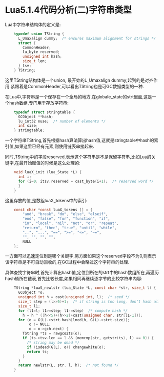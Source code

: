 # Lua5.1.4代码分析(二)字符串类型

Lua中字符串结构体的定义是:
```C
    typedef union TString {
      L_Umaxalign dummy;  /* ensures maximum alignment for strings */
      struct {
        CommonHeader;
        lu_byte reserved;
        unsigned int hash;
        size_t len;
      } tsv;
    } TString;
```

这里TString结构体是一个union, 最开始的L_Umaxalign dummy;起到的是对齐作用.紧跟着是CommonHeader,可以看出TString也是可GC数据类型的一种.

在Lua中,字符串是一个保存在一个全局的地方,在globale_state的strt里面,这是一个hash数组,专门用于存放字符串:

```C
    typedef struct stringtable {
      GCObject **hash;
      lu_int32 nuse;  /* number of elements */
      int size;
    } stringtable;
```

一个字符串TString,首先根据hash算法算出hash值,这就是stringtable中hash的索引值,如果这里已经有元素,则使用链表串接起来.

同时,TString中的字段reserved,表示这个字符串是不是保留字符串,比如Lua的关键字,在最开始赋值的时候是这么处理的:

```C
    void luaX_init (lua_State *L) {
      int i;
      for (i=0; itsv.reserved = cast_byte(i+1);  /* reserved word */
      }
    }
```

这里存放的值,是数组luaX_tokens中的索引:

```C
    const char *const luaX_tokens [] = {
        "and", "break", "do", "else", "elseif",
        "end", "false", "for", "function", "if",
        "in", "local", "nil", "not", "or", "repeat",
        "return", "then", "true", "until", "while",
        "..", "...", "==", ">=", "<=", "~=",
        "", "", "", "",
        NULL
    };
```

一方面可以迅速定位到是哪个关键字,另方面如果这个reserved字段不为0,则表示该字符串是不可自动回收的,在GC过程中会略过这个字符串的处理.

具体查找字符串时,首先计算出hash值,定位到所在的strt中的hash数组所在,再遍历hash桶所在链表,首先比较长度,如果相同再继续逐字节的比较字符串内容:

```C
    TString *luaS_newlstr (lua_State *L, const char *str, size_t l) {
      GCObject *o;
      unsigned int h = cast(unsigned int, l);  /* seed */
      size_t step = (l>>5)+1;  /* if string is too long, don't hash all its chars */
      size_t l1;
      for (l1=l; l1>=step; l1-=step)  /* compute hash */
        h = h ^ ((h<<5)+(h>>2)+cast(unsigned char, str[l1-1]));
      for (o = G(L)->strt.hash[lmod(h, G(L)->strt.size)];
           o != NULL;
           o = o->gch.next) {
        TString *ts = rawgco2ts(o);
        if (ts->tsv.len == l && (memcmp(str, getstr(ts), l) == 0)) {
          /* string may be dead */
          if (isdead(G(L), o)) changewhite(o);
          return ts;
        }
      }
      return newlstr(L, str, l, h);  /* not found */
    }
```